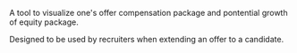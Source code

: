 A tool to visualize one's offer compensation package and pontential growth of equity package.

Designed to be used by recruiters when extending an offer to a candidate.
